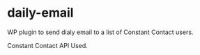 # daily-email
WP plugin to send dialy email to a list of Constant Contact users.

Constant Contact API Used.
